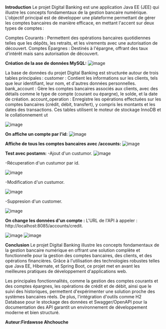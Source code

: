 **Introduction**
Le projet Digital Banking est une application Java EE (JEE) qui illustre les concepts fondamentaux de la gestion bancaire numérique. L'objectif principal est de développer une plateforme permettant de gérer les comptes bancaires de manière efficace, en mettant l'accent sur deux types de comptes :

Comptes Courants : Permettent des opérations bancaires quotidiennes telles que les dépôts, les retraits, et les virements avec une autorisation de découvert.
Comptes Épargnes : Destinés à l'épargne, offrant des taux d'intérêt mais sans autorisation de découvert.

**Création de la ase de données MySQL:**
![image](https://github.com/user-attachments/assets/81310477-5ebb-4c64-b4c8-eb9a8ef17ff8)

La base de données du projet Digital Banking est structurée autour de trois tables principales :
customer : Contient les informations sur les clients, tels que leur identifiant, leur nom, et d'autres données personnelles.
bank_account : Gère les comptes bancaires associés aux clients, avec des détails comme le type de compte (courant ou épargne), le solde, et la date de création.
account_operation : Enregistre les opérations effectuées sur les comptes bancaires (crédit, débit, transfert), y compris les montants et les dates des transactions.
Ces tables utilisent le moteur de stockage InnoDB et le collationnement ut

![image](https://github.com/user-attachments/assets/b2b48630-8b89-4b1d-86e0-f9143efb17ab)

**On affiche un compte par l'id:**
![image](https://github.com/user-attachments/assets/caae2d97-6ac5-40ee-8be9-b38c9bcba2e0)

**Affiche de tous les comptes bancaires avec /accounts:**
![image](https://github.com/user-attachments/assets/86ef1d37-36ee-4722-8a09-604920355d6f)

**Test avec postamn:**
-Ajout d'un custumor.
![image](https://github.com/user-attachments/assets/f939bc3c-5f6f-4044-b0a9-e4a1abd9fc12)

-Récuperation d'un custumor par id.

![image](https://github.com/user-attachments/assets/8c0bf528-95b6-4ee1-b49f-3a92540468be)

-Modification d'un custumor.

![image](https://github.com/user-attachments/assets/6683e875-d2fc-48f2-857c-a326af7aed4a)

-Suppresion d'un customer.

![image](https://github.com/user-attachments/assets/9b460e53-f041-43f6-b388-28e6b2103706)

**On change les données d'un compte :**
L'URL de l'API à appeler : http://localhost:8085/accounts/credit.

![image](https://github.com/user-attachments/assets/fba73ca9-c595-4797-8947-001bec1d477c)
![image](https://github.com/user-attachments/assets/94a51997-616b-4f26-bb42-dbfa683bce94)

**Conclusion**
Le projet Digital Banking illustre les concepts fondamentaux de la gestion bancaire numérique en offrant une solution complète et fonctionnelle pour la gestion des comptes bancaires, des clients, et des opérations financières. Grâce à l'utilisation des technologies robustes telles que Java EE, Hibernate, et Spring Boot, ce projet met en avant les meilleures pratiques de développement d'applications web.

Les principales fonctionnalités, comme la gestion des comptes courants et des comptes épargnes, les opérations de crédit et de débit, ainsi que le suivi des historiques, permettent d'expérimenter une solution proche des systèmes bancaires réels. De plus, l'intégration d'outils comme H2 Database pour le stockage des données et Swagger/OpenAPI pour la documentation des API garantit un environnement de développement moderne et bien structuré.


**Auteur:Firdawsse Ahchouche**








